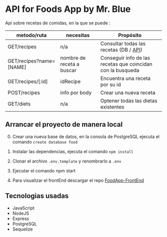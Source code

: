 # API for Foods App **by Mr. Blue**

Api sobre recetas de comidas, en la que se puede :

| metodo/ruta | necesitas | Propósito                     |
| ----------- | --------- | ----------------------------- |
| GET/recipes    | n/a       | Consultar todas las recetas (DB / <a href="https://spoonacular.com/food-api" target="_blank" rel="noreferrer">API</a>)|
|GET/recipes?name=[NAME]|nombre de receta a buscar|Conseguir info de las recetas que coincidan con la busqueda|
|GET/recipes/[:id]|idRecipe|Encuentra una receta por su id|
|POST/recipes|info por body|Crear una nueva receta|
|GET/diets|n/a|Optener todas las dietas existentes|


## Arrancar el proyecto de manera local

0. Crear una nueva base de datos, en la consola de PostgreSQL ejecuta el comando `create database food` 

1. Instalar las dependencias, ejecuta el comando `npm install` 

2. Clonar el archivo `.env.template` y renombrarlo a `.env` 

3. Ejecutar el comando npm start 

4. Para visualizar el frontEnd descargar el repo <a href="https://github.com/MrBluegru/FoodApp-FrontEnd" target="_blank" rel="noreferrer">FoodApp-FrontEnd</a> 

## Tecnologias usadas

- JavaScript
- NodeJS
- Express
- PostgreSQL
- Sequelize
